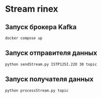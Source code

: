 # Stream rinex
## Запуск брокера Kafka
```
docker compose up
```
## Запуск отправителя данных
```
python sendStream.py ISTP125I.22O 30 topic
```
## Запуск получателя данных
```
python processStream.py topic
```